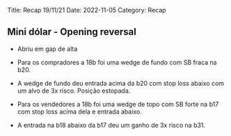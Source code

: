 Title: Recap 19/11/21
Date: 2022-11-05
Category: Recap

## Mini dólar - Opening reversal

* Abriu em gap de alta

* Para os compradores a 18b foi uma wedge de fundo com SB fraca na b20.

* A wedge de fundo deu entrada acima da b20 com stop loss abaixo com um alvo de 3x risco. Posição estopada.

* Para os vendedores a 18b foi uma wedge de topo com SB forte na b17 com stop loss acima dela e entrada abaixo.

* A entrada na b18 abaixo da b17 deu um ganho de 3x risco na b31.
